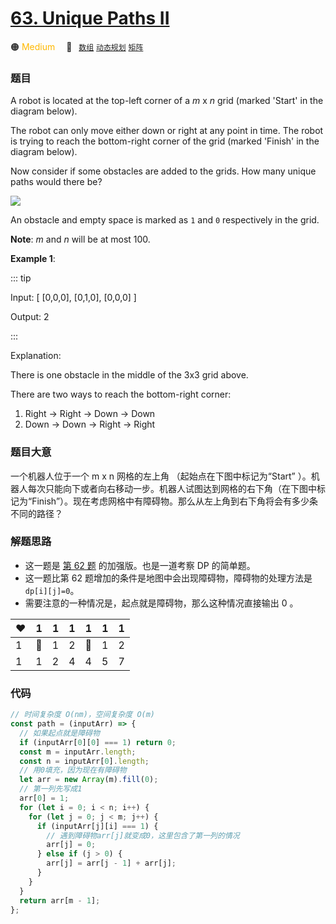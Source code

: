 # [63. Unique Paths II](https://leetcode.com/problems/unique-paths-ii/)

🟠 <font color=#ffb800>Medium</font>&emsp; 🔖&ensp; [`数组`](../solution/数组.md) [`动态规划`](../solution/动态规划.md) [`矩阵`](../solution/矩阵.md)

### 题目

A robot is located at the top-left corner of a *m* x *n* grid (marked 'Start' in the diagram below).

The robot can only move either down or right at any point in time. The robot is trying to reach the bottom-right corner of the grid (marked 'Finish' in the diagram below).

Now consider if some obstacles are added to the grids. How many unique paths would there be?

![](https://assets.leetcode.com/uploads/2018/10/22/robot_maze.png)

An obstacle and empty space is marked as `1` and `0` respectively in the grid.

**Note**: *m* and *n* will be at most 100.

**Example 1**:

::: tip

Input:
[
[0,0,0],
[0,1,0],
[0,0,0]
]

Output: 2

:::

Explanation:

There is one obstacle in the middle of the 3x3 grid above.

There are two ways to reach the bottom-right corner:

1. Right -> Right -> Down -> Down
2. Down -> Down -> Right -> Right

### 题目大意

一个机器人位于一个 m x n 网格的左上角 （起始点在下图中标记为“Start” ）。机器人每次只能向下或者向右移动一步。机器人试图达到网格的右下角（在下图中标记为“Finish”）。现在考虑网格中有障碍物。那么从左上角到右下角将会有多少条不同的路径？

### 解题思路

- 这一题是 [第 62 题](./0062.md) 的加强版。也是一道考察 DP 的简单题。
- 这一题比第 62 题增加的条件是地图中会出现障碍物，障碍物的处理方法是 `dp[i][j]=0`。
- 需要注意的一种情况是，起点就是障碍物，那么这种情况直接输出 0 。

| :heart: | 1        | 1   | 1   | 1        | 1   | 1   |
| ------- | -------- | --- | --- | -------- | --- | --- |
| 1       | :hankey: | 1   | 2   | :hankey: | 1   | 2   |
| 1       | 1        | 2   | 4   | 4        | 5   | 7   |

### 代码

```javascript
// 时间复杂度 O(nm)，空间复杂度 O(m)
const path = (inputArr) => {
  // 如果起点就是障碍物
  if (inputArr[0][0] === 1) return 0;
  const m = inputArr.length;
  const n = inputArr[0].length;
  // 用0填充，因为现在有障碍物
  let arr = new Array(m).fill(0);
  // 第一列先写成1
  arr[0] = 1;
  for (let i = 0; i < n; i++) {
    for (let j = 0; j < m; j++) {
      if (inputArr[j][i] === 1) {
        // 遇到障碍物arr[j]就变成0，这里包含了第一列的情况
        arr[j] = 0;
      } else if (j > 0) {
        arr[j] = arr[j - 1] + arr[j];
      }
    }
  }
  return arr[m - 1];
};
```
